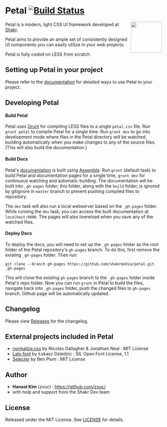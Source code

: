 Petal [![Build Status](https://magnum.travis-ci.com/shakrmedia/petal.svg?token=oGydrksF8C4ZzTmuT3Ki&branch=master)](https://magnum.travis-ci.com/shakrmedia/petal)
=====

<img align="right" width="100" height="100" src="http://shakrmedia.github.io/petal/assets/petal-logo.svg">

Petal is a modern, light CSS UI framework developed at [Shakr](http://shakr.com).

Petal aims to provide an ample set of consistently designed UI components you can easily utilize in your web projects.

Petal is fully coded on LESS from scratch.


## Setting up Petal in your project
Please refer to the [documentation](http://shakrmedia.github.io/petal/) for detailed ways to use Petal to your project.


## Developing Petal
#### Build Petal
Petal uses [Grunt](http://gruntjs.com/getting-started) for compiling LESS files to a single `petal.css` file. Run `grunt petal` to compile Petal for a single time. Run `grunt dev` to go into development mode where files in the Petal directory will be watched, building automatically when you make changes to any of the source files. (This will also build the documentation.)

#### Build Docs
Petal's [documentation](http://shakrmedia.github.io/petal/) is built using [Assemble](http://assemble.io/). Run `grunt` (default task) to build Petal and documentation pages for a single time, `grunt dev` for continuous watching and automatic building. The documentation will be built into `_gh-pages` folder; this folder, along with the `build` folder, is ignored by gitignore in `master` branch to prevent pushing compiled files to repository.

The `dev` task will also run a local webserver based on the `_gh-pages` folder. While running the `dev` task, you can access the built documentation at `localhost:9000`. The pages will also livereload when you save any of the watched files.

#### Deploy Docs
To deploy the docs, you will need to set up the `_gh-pages` folder as the root folder of the Petal repository's `gh-pages` branch. To do this, first remove the existing `_gh-pages` folder. Then run:
```
git clone --branch gh-pages https://github.com/shakrmedia/petal.git _gh-pages
```
This will clone the existing `gh-pages` branch to the `_gh-pages` folder inside Petal's repo folder. Now you can run `grunt` in Petal to build the files, navigate back into `_gh-pages` folder, push the changed files to `gh-pages` branch. Github page will be automatically updated.



## Changelog
Please view [Releases](https://github.com/shakrmedia/petal/releases) for the changelog.


## External projects included in Petal
- [normalize.css](https://github.com/necolas/normalize.css) by Nicolas Gallagher & Jonathan Neal : MIT License
- [Lato font](http://www.google.com/fonts/specimen/Lato) by Łukasz Dziedzic : SIL Open Font License, 1.1
- [Selecter](https://github.com/Formstone/Selecter) by Ben Plum : MIT License


## Author
- **Hansol Kim** (zvuc) : https://github.com/zvuc/
- with help and support from the Shakr Dev team


## License 
Released under the MIT License.
See [LICENSE](https://github.com/ShakrMedia/petal/blob/master/LICENSE) for details.
